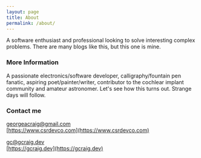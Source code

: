 ```yaml
---
layout: page
title: About
permalink: /about/
---
```


A software enthusiast and professional looking to solve interesting complex problems. There are many blogs like this, but this one is mine.

### More Information

A passionate electronics/software developer, calligraphy/fountain pen fanatic, aspiring poet/painter/writer, contributor to the cochlear implant community and amateur astronomer. Let's see how this turns out. Strange days will follow.

### Contact me

[georgeacraig@gmail.com](mailto:georgeacraig@gmail.com)<br>
[https://www.csrdevco.com](https://www.csrdevco.com)

[gc@gcraig.dev](mailto:gc@gcraig.dev)<br>
[https://gcraig.dev](https://gcraig.dev)
